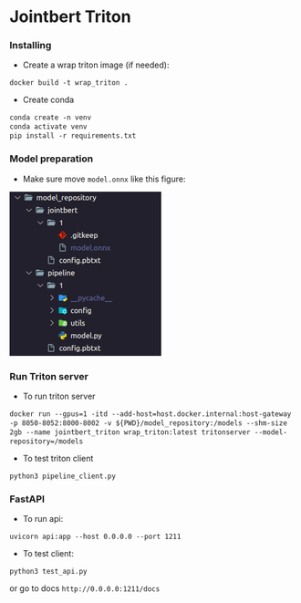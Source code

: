 # Jointbert Triton


### Installing

- Create a wrap triton image (if needed):
```
docker build -t wrap_triton .
```

- Create conda 
```
conda create -n venv
conda activate venv
pip install -r requirements.txt
```

### Model preparation
- Make sure move `model.onnx` like this figure:

![model tree](figure/jb_fig.png)
### Run Triton server
- To run triton server
```
docker run --gpus=1 -itd --add-host=host.docker.internal:host-gateway -p 8050-8052:8000-8002 -v ${PWD}/model_repository:/models --shm-size 2gb --name jointbert_triton wrap_triton:latest tritonserver --model-repository=/models
```
- To test triton client
```
python3 pipeline_client.py
```

### FastAPI
- To run api:
```
uvicorn api:app --host 0.0.0.0 --port 1211
```

- To test client:
```
python3 test_api.py
```

or go to docs `http://0.0.0.0:1211/docs`